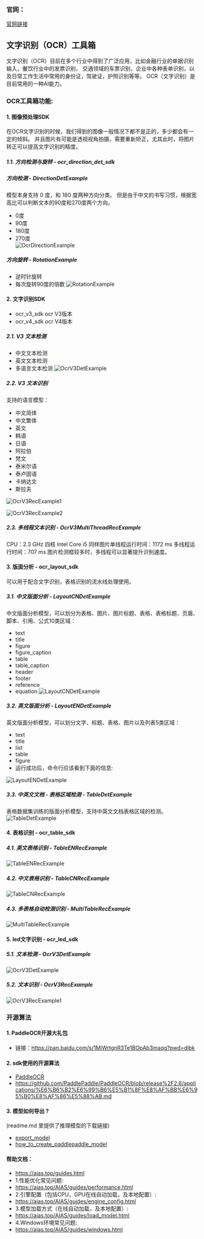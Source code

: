 ### 官网：
[官网链接](https://www.aias.top/)

## 文字识别（OCR）工具箱
文字识别（OCR）目前在多个行业中得到了广泛应用，比如金融行业的单据识别输入，餐饮行业中的发票识别，
交通领域的车票识别，企业中各种表单识别，以及日常工作生活中常用的身份证，驾驶证，护照识别等等。
OCR（文字识别）是目前常用的一种AI能力。

### OCR工具箱功能:

#### 1. 图像预处理SDK
在OCR文字识别的时候，我们得到的图像一般情况下都不是正的，多少都会有一定的倾斜。 并且图片有可能是透视视角拍摄，需要重新矫正，尤其此时，将图片转正可以提高文字识别的精度。

##### 1.1. 方向检测与旋转 - ocr_direction_det_sdk
##### 方向检测 - DirectionDetExample
模型本身支持 0 度，和 180 度两种方向分类。
但是由于中文的书写习惯，根据宽高比可以判断文本的90度和270度两个方向。
- 0度
- 90度
- 180度
- 270度   
![OcrDirectionExample](https://aias-home.oss-cn-beijing.aliyuncs.com/AIAS/OCR/images/OcrDirectionExample.jpeg)

##### 方向旋转 - RotationExample
- 逆时针旋转
- 每次旋转90度的倍数
  ![RotationExample](https://aias-home.oss-cn-beijing.aliyuncs.com/AIAS/OCR/images/RotationExample.jpeg)






#### 2. 文字识别SDK 
- ocr_v3_sdk ocr V3版本
- ocr_v4_sdk ocr V4版本

##### 2.1. V3 文本检测 
- 中文文本检测
- 英文文本检测
- 多语言文本检测
![OcrV3DetExample](https://aias-home.oss-cn-beijing.aliyuncs.com/AIAS/OCR/images/OcrV3DetExample.jpeg)

##### 2.2. V3 文本识别
支持的语言模型：
- 中文简体
- 中文繁体
- 英文
- 韩语
- 日语
- 阿拉伯
- 梵文
- 泰米尔语
- 泰卢固语
- 卡纳达文
- 斯拉夫

![OcrV3RecExample1](https://aias-home.oss-cn-beijing.aliyuncs.com/AIAS/OCR/images/OcrV3RecExample1.jpeg)

![OcrV3RecExample2](https://aias-home.oss-cn-beijing.aliyuncs.com/AIAS/OCR/images/OcrV3RecExample2.jpeg)


##### 2.3. 多线程文本识别 - OcrV3MultiThreadRecExample
CPU：2.3 GHz 四核 Intel Core i5
同样图片单线程运行时间：1172 ms
多线程运行时间：707 ms
图片检测框较多时，多线程可以显著提升识别速度。


#### 3. 版面分析 - ocr_layout_sdk
可以用于配合文字识别，表格识别的流水线处理使用。
##### 3.1. 中文版面分析 - LayoutCNDetExample
中文版面分析模型，可以划分为表格、图片、图片标题、表格、表格标题、页眉、脚本、引用、公式10类区域：
- text
- title
- figure
- figure_caption
- table
- table_caption
- header
- footer
- reference
- equation
![LayoutCNDetExample](https://aias-home.oss-cn-beijing.aliyuncs.com/AIAS/OCR/images/LayoutCNDetExample.jpeg)

##### 3.2. 英文版面分析 - LayoutENDetExample
英文版面分析模型，可以划分文字、标题、表格、图片以及列表5类区域：
- text
- title
- list
- table
- figure
- 运行成功后，命令行应该看到下面的信息:

![LayoutENDetExample](https://aias-home.oss-cn-beijing.aliyuncs.com/AIAS/OCR/images/LayoutENDetExample.jpeg)


##### 3.3. 中英文文档 - 表格区域检测 - TableDetExample
表格数据集训练的版面分析模型，支持中英文文档表格区域的检测。
![TableDetExample](https://aias-home.oss-cn-beijing.aliyuncs.com/AIAS/OCR/images/TableDetExample.jpeg)


#### 4. 表格识别 - ocr_table_sdk
##### 4.1. 英文表格识别 - TableENRecExample
![TableENRecExample](https://aias-home.oss-cn-beijing.aliyuncs.com/AIAS/OCR/images/TableENRecExample.jpeg)


##### 4.2. 中文表格识别 - TableCNRecExample
![TableCNRecExample](https://aias-home.oss-cn-beijing.aliyuncs.com/AIAS/OCR/images/TableCNRecExample.jpeg)

##### 4.3. 多表格自动检测识别 - MultiTableRecExample
![MultiTableRecExample](https://aias-home.oss-cn-beijing.aliyuncs.com/AIAS/OCR/images/MultiTableRecExample.jpeg)


#### 5. led文字识别 - ocr_led_sdk
##### 5.1. 文本检测 - OcrV3DetExample

![OcrV3DetExample](https://aias-home.oss-cn-beijing.aliyuncs.com/AIAS/OCR/images/led_det_result.png)

##### 5.2. 文本识别 - OcrV3RecExample


![OcrV3RecExample1](https://aias-home.oss-cn-beijing.aliyuncs.com/AIAS/OCR/images/led_rec_result.png)



### 开源算法
#### 1. PaddleOCR开源大礼包
- 链接：https://pan.baidu.com/s/1MiWrtgnR3Te1BOpAb3maqg?pwd=djbk 


#### 2. sdk使用的开源算法
- [PaddleOCR](https://github.com/PaddlePaddle/PaddleOCR)
- https://github.com/PaddlePaddle/PaddleOCR/blob/release%2F2.6/applications/%E6%B6%B2%E6%99%B6%E5%B1%8F%E8%AF%BB%E6%95%B0%E8%AF%86%E5%88%AB.md

#### 3. 模型如何导出 ?
(readme.md 里提供了推理模型的下载链接)
- [export_model](https://github.com/PaddlePaddle/PaddleOCR/blob/release%2F2.5/tools/export_model.py)
- [how_to_create_paddlepaddle_model](http://docs.djl.ai/docs/paddlepaddle/how_to_create_paddlepaddle_model_zh.html)



#### 帮助文档：
- https://aias.top/guides.html
- 1.性能优化常见问题:
- https://aias.top/AIAS/guides/performance.html
- 2.引擎配置（包括CPU，GPU在线自动加载，及本地配置）:
- https://aias.top/AIAS/guides/engine_config.html
- 3.模型加载方式（在线自动加载，及本地配置）:
- https://aias.top/AIAS/guides/load_model.html
- 4.Windows环境常见问题:
- https://aias.top/AIAS/guides/windows.html

